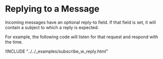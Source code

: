 # Replying to a Message

Incoming messages have an optional reply-to field. If that field is set, it will contain a subject to which a reply is expected.

For example, the following code will listen for that request and respond with the time.

!INCLUDE "../../_examples/subscribe_w_reply.html"